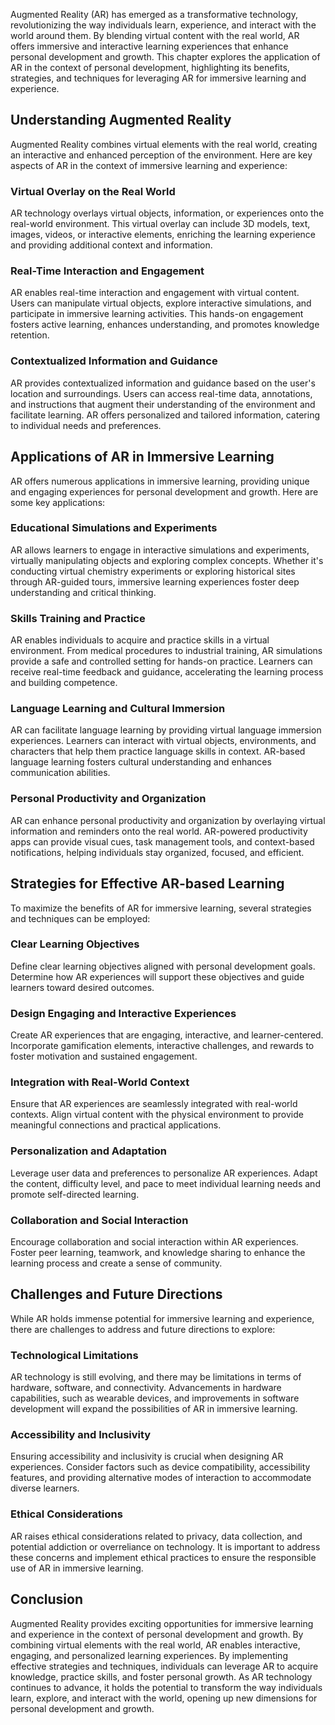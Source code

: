 
Augmented Reality (AR) has emerged as a transformative technology, revolutionizing the way individuals learn, experience, and interact with the world around them. By blending virtual content with the real world, AR offers immersive and interactive learning experiences that enhance personal development and growth. This chapter explores the application of AR in the context of personal development, highlighting its benefits, strategies, and techniques for leveraging AR for immersive learning and experience.

## Understanding Augmented Reality

Augmented Reality combines virtual elements with the real world, creating an interactive and enhanced perception of the environment. Here are key aspects of AR in the context of immersive learning and experience:

### Virtual Overlay on the Real World

AR technology overlays virtual objects, information, or experiences onto the real-world environment. This virtual overlay can include 3D models, text, images, videos, or interactive elements, enriching the learning experience and providing additional context and information.

### Real-Time Interaction and Engagement

AR enables real-time interaction and engagement with virtual content. Users can manipulate virtual objects, explore interactive simulations, and participate in immersive learning activities. This hands-on engagement fosters active learning, enhances understanding, and promotes knowledge retention.

### Contextualized Information and Guidance

AR provides contextualized information and guidance based on the user's location and surroundings. Users can access real-time data, annotations, and instructions that augment their understanding of the environment and facilitate learning. AR offers personalized and tailored information, catering to individual needs and preferences.

## Applications of AR in Immersive Learning

AR offers numerous applications in immersive learning, providing unique and engaging experiences for personal development and growth. Here are some key applications:

### Educational Simulations and Experiments

AR allows learners to engage in interactive simulations and experiments, virtually manipulating objects and exploring complex concepts. Whether it's conducting virtual chemistry experiments or exploring historical sites through AR-guided tours, immersive learning experiences foster deep understanding and critical thinking.

### Skills Training and Practice

AR enables individuals to acquire and practice skills in a virtual environment. From medical procedures to industrial training, AR simulations provide a safe and controlled setting for hands-on practice. Learners can receive real-time feedback and guidance, accelerating the learning process and building competence.

### Language Learning and Cultural Immersion

AR can facilitate language learning by providing virtual language immersion experiences. Learners can interact with virtual objects, environments, and characters that help them practice language skills in context. AR-based language learning fosters cultural understanding and enhances communication abilities.

### Personal Productivity and Organization

AR can enhance personal productivity and organization by overlaying virtual information and reminders onto the real world. AR-powered productivity apps can provide visual cues, task management tools, and context-based notifications, helping individuals stay organized, focused, and efficient.

## Strategies for Effective AR-based Learning

To maximize the benefits of AR for immersive learning, several strategies and techniques can be employed:

### Clear Learning Objectives

Define clear learning objectives aligned with personal development goals. Determine how AR experiences will support these objectives and guide learners toward desired outcomes.

### Design Engaging and Interactive Experiences

Create AR experiences that are engaging, interactive, and learner-centered. Incorporate gamification elements, interactive challenges, and rewards to foster motivation and sustained engagement.

### Integration with Real-World Context

Ensure that AR experiences are seamlessly integrated with real-world contexts. Align virtual content with the physical environment to provide meaningful connections and practical applications.

### Personalization and Adaptation

Leverage user data and preferences to personalize AR experiences. Adapt the content, difficulty level, and pace to meet individual learning needs and promote self-directed learning.

### Collaboration and Social Interaction

Encourage collaboration and social interaction within AR experiences. Foster peer learning, teamwork, and knowledge sharing to enhance the learning process and create a sense of community.

## Challenges and Future Directions

While AR holds immense potential for immersive learning and experience, there are challenges to address and future directions to explore:

### Technological Limitations

AR technology is still evolving, and there may be limitations in terms of hardware, software, and connectivity. Advancements in hardware capabilities, such as wearable devices, and improvements in software development will expand the possibilities of AR in immersive learning.

### Accessibility and Inclusivity

Ensuring accessibility and inclusivity is crucial when designing AR experiences. Consider factors such as device compatibility, accessibility features, and providing alternative modes of interaction to accommodate diverse learners.

### Ethical Considerations

AR raises ethical considerations related to privacy, data collection, and potential addiction or overreliance on technology. It is important to address these concerns and implement ethical practices to ensure the responsible use of AR in immersive learning.

## Conclusion

Augmented Reality provides exciting opportunities for immersive learning and experience in the context of personal development and growth. By combining virtual elements with the real world, AR enables interactive, engaging, and personalized learning experiences. By implementing effective strategies and techniques, individuals can leverage AR to acquire knowledge, practice skills, and foster personal growth. As AR technology continues to advance, it holds the potential to transform the way individuals learn, explore, and interact with the world, opening up new dimensions for personal development and growth.
